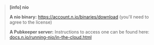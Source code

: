 > **[info] nio**
>
> **A nio binary:** https://account.n.io/binaries/download (you'll need to agree to the license)
>
> **A Pubkeeper server:** Instructions to access one can be found here:
> [docs.n.io/running-nio/in-the-cloud.html](/running-nio/in-the-cloud.md)
>
